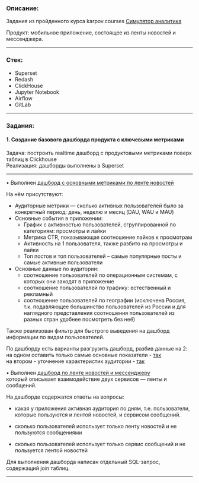 ### Описание:
Задания из пройденного курса karpov.courses [Симулятор аналитика](https://karpov.courses/simulator)

Продукт: мобильное приложение, состоящее из ленты новостей и мессенджера.

---
### Стек:
- Superset
- Redash
- ClickHouse
- Jupyter Notebook
- Airflow
- GitLab
---
### Задания:
#### 1. Создание базового дашборда продукта с ключевыми метриками
Задача: построить realtime дашборд с продуктовыми метриками поверх таблиц в Clickhouse    
Реализация: дашборды выполнены в Superset  

---
•	Выполнен [дашборд с основными метриками по ленте новостей](https://github.com/Vitochkasonik/Simulator_analitik/blob/main/Feed_main%26users.jpg)    

На нём присутствуют:     
- Аудиторные метрики — сколько активных пользователей было за конкретный период: день, неделю и месяц (DAU, WAU и MAU)
- Основные события в приложении:
  * График с активностью пользователей, сгруппированной по категориям: просмотры и лайки
  * Метрика CTR, показывающая соотношение лайков к просмотрам 
  * Активность на 1 пользователя, также разбито на просмотры и лайки
  * Топ постов и топ пользователей – самые популярные посты и самые активные пользователи
- Основные данные по аудитории:
  * соотношение пользователей по операционным системам, с которых они заходят в приложение
  * соотношение пользователей по трафику: естественный и рекламный
  * соотношение пользователей по географии (исключена Россия, т.к. подавляющее большинство пользователей из России и для наглядного представления соотношения пользователей из разных стран удобнее посмотреть без неё)

Также реализован фильтр для быстрого выведения на дашборд информации по видам пользователей.   
  
По дашборду есть варианты разгрузить дашборд, разбив данные на 2:
на одном оставить только самые основные показатели - [так](https://github.com/Vitochkasonik/Simulator_analitik/blob/main/Feed_main.jpg)  
на втором - уточнение характеристик аудитории - [так](https://github.com/Vitochkasonik/Simulator_analitik/blob/main/Feed_users_extra.jpg)

•	Выполнен [дашборд по ленте новостей и мессенджеру](https://github.com/Vitochkasonik/Simulator_analitik/blob/main/Feed%26messages.jpg)  
который описывает взаимодействие двух сервисов — ленты и сообщений.  

На дашборде содержатся ответы на вопросы:  
- какая у приложения активная аудитория по дням, т.е. пользователи, которые пользуются и лентой новостей, и сервисом сообщений. 
  
- сколько пользователей использует только ленту новостей и не пользуются сообщениями
  
- сколько пользователей использует только сервис сообщений и не пользуется лентой новостей

Для выполнения дашборда написан отдельный SQL-запрос, содержащий join таблиц.






---

